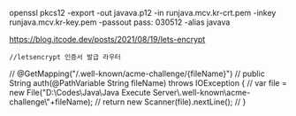 openssl pkcs12 -export -out javava.p12 -in runjava.mcv.kr-crt.pem -inkey runjava.mcv.kr-key.pem -passout pass: 030512 -alias javava

https://blog.itcode.dev/posts/2021/08/19/lets-encrypt

	//letsencrypt 인증서 발급 라우터
//	@GetMapping("/.well-known/acme-challenge/{fileName}")
//	public String auth(@PathVariable String fileName) throws IOException {
//		var file = new File("D:\\Codes\\Java\\Java Execute Server\\.well-known\\acme-challenge\\"+fileName);
//		return new Scanner(file).nextLine();
//	}